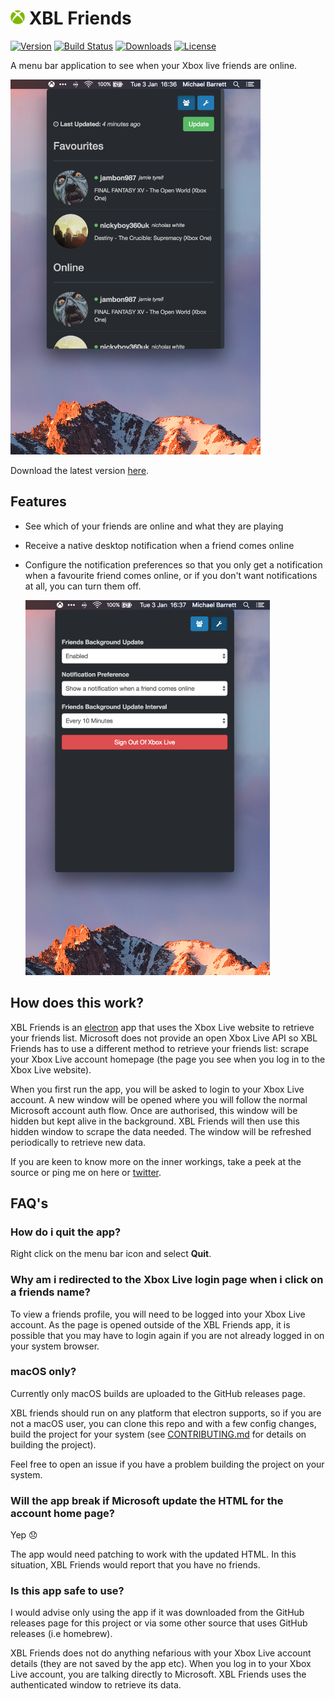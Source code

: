 # <img src="src/electron/icon.png" height="23"> XBL Friends

[![Version](https://img.shields.io/github/release/mike182uk/xbl-friends.svg?style=flat-square)]()
[![Build Status](https://img.shields.io/travis/mike182uk/xbl-friends.svg?style=flat-square)](http://travis-ci.org/mike182uk/xbl-friends)
[![Downloads](https://img.shields.io/github/downloads/mike182uk/xbl-friends/total.svg?style=flat-square)](https://github.com/mike182uk/xbl-friends)
[![License](https://img.shields.io/github/license/mike182uk/xbl-friends.svg?style=flat-square)](https://www.npmjs.com/package/xbl-friends)

A menu bar application to see when your Xbox live friends are online.

<img src="example.png" height="600">

Download the latest version [here](https://github.com/mike182uk/xbl-friends/releases).

## Features

- See which of your friends are online and what they are playing
- Receive a native desktop notification when a friend comes online
- Configure the notification preferences so that you only get a notification when a favourite friend comes online, or if you don't want notifications at all, you can turn them off.

  <img src="example-settings.png" height="600">

## How does this work?

XBL Friends is an [electron](http://electron.atom.io) app that uses the Xbox Live website to retrieve your friends list. Microsoft does not provide an open Xbox Live API so XBL Friends has to use a different method to retrieve your friends list: scrape your Xbox Live account homepage (the page you see when you log in to the Xbox Live website).

When you first run the app, you will be asked to login to your Xbox Live account. A new window will be opened where you will follow the normal Microsoft account auth flow. Once are authorised, this window will be hidden but kept alive in the background. XBL Friends will then use this hidden window to scrape the data needed. The window will be refreshed periodically to retrieve new data.

If you are keen to know more on the inner workings, take a peek at the source or ping me on here or [twitter](https://twitter.com/mike182uk).

## FAQ's

### How do i quit the app?

Right click on the menu bar icon and select **Quit**.

### Why am i redirected to the Xbox Live login page when i click on a friends name?

To view a friends profile, you will need to be logged into your Xbox Live account. As the page is opened outside of the XBL Friends app, it is possible that you may have to login again if you are not already logged in on your system browser.

### macOS only?

Currently only macOS builds are uploaded to the GitHub releases page.

XBL friends should run on any platform that electron supports, so if you are not a macOS user, you can clone this repo and with a few config changes, build the project for your system (see [CONTRIBUTING.md](CONTRIBUTING.md) for details on building the project).

Feel free to open an issue if you have a problem building the project on your system.

### Will the app break if Microsoft update the HTML for the account home page?

Yep 😞

The app would need patching to work with the updated HTML. In this situation, XBL Friends would report that you have no friends.

### Is this app safe to use?

I would advise only using the app if it was downloaded from the GitHub releases page for this project or via some other source that uses GitHub releases (i.e homebrew).

XBL Friends does not do anything nefarious with your Xbox Live account details (they are not saved by the app etc). When you log in to your Xbox Live account, you are talking directly to Microsoft. XBL Friends uses the authenticated window to retrieve its data.
